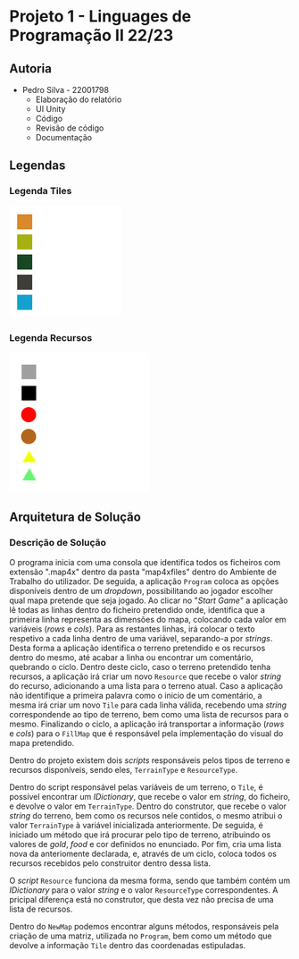 # Projeto 1 - Linguages de Programação II 22/23
## Autoria
- Pedro Silva - 22001798
    - Elaboração do relatório
    - UI Unity
    - Código
    - Revisão de código
    - Documentação

## Legendas
### Legenda Tiles
![alt text](Images/Tiles.png)
### Legenda Recursos
![alt text](Images/Resources.png)

## Arquitetura de Solução
### Descrição de Solução
O programa inicia com uma consola que identifica todos os ficheiros com extensão ".map4x" dentro da pasta "map4xfiles" dentro do Ambiente de Trabalho do utilizador. De seguida, a aplicação `Program` coloca as opções disponíveis dentro de um *dropdown*, possibilitando ao jogador escolher qual mapa pretende que seja jogado.
Ao clicar no "*Start Game*" a aplicação lê todas as linhas dentro do ficheiro pretendido onde, identifica que a primeira linha representa as dimensões do mapa, colocando cada valor em variáveis (*rows* e *cols*). Para as restantes linhas, irá colocar o texto respetivo a cada linha dentro de uma variável, separando-a por *strings*. Desta forma a aplicação identifica o terreno pretendido e os recursos dentro do mesmo, até acabar a linha ou encontrar um comentário, quebrando o ciclo.
Dentro deste ciclo, caso o terreno pretendido tenha recursos, a aplicação irá criar um novo `Resource` que recebe o valor *string* do recurso, adicionando a uma lista para o terreno atual.
Caso a aplicação não identifique a primeira palavra como o inicio de um comentário, a mesma irá criar um novo `Tile` para cada linha válida, recebendo uma *string* correspondende ao tipo de terreno, bem como uma lista de recursos para o mesmo.
Finalizando o ciclo, a aplicação irá transportar a informação (*rows* e *cols*) para o `FillMap` que é responsável pela implementação do visual do mapa pretendido.

Dentro do projeto existem dois *scripts* responsáveis pelos tipos de terreno e recursos disponíveis, sendo eles, `TerrainType` e `ResourceType`.

Dentro do script responsável pelas variáveis de um terreno, o `Tile`, é possível encontrar um *IDictionary*, que recebe o valor em *string*, do ficheiro, e devolve o valor em `TerrainType`. Dentro do construtor, que recebe o valor *string* do terreno, bem como os recursos nele contidos, o mesmo atribui o valor `TerrainType` à variável inicializada anteriormente. De seguida, é iniciado um método que irá procurar pelo tipo de terreno, atribuindo os valores de *gold*, *food* e cor definidos no enunciado. Por fim, cria uma lista nova da anteriomente declarada, e, através de um ciclo, coloca todos os recursos recebidos pelo construitor dentro dessa lista.

O *script* `Resource` funciona da mesma forma, sendo que também contém um *IDictionary* para o valor *string* e o valor `ResourceType` correspondentes. A pricipal diferença está no construtor, que desta vez não precisa de uma lista de recursos. 

Dentro do `NewMap` podemos encontrar alguns métodos, responsáveis pela criação de uma matriz, utilizada no `Program`, bem como um método que devolve a informação `Tile` dentro das coordenadas estipuladas.

